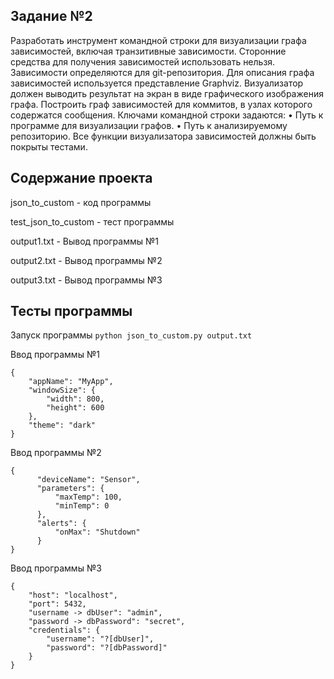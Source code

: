 ## Задание №2

Разработать инструмент командной строки для визуализации графа
зависимостей, включая транзитивные зависимости. Сторонние средства для
получения зависимостей использовать нельзя.
Зависимости определяются для git-репозитория. Для описания графа
зависимостей используется представление Graphviz. Визуализатор должен
выводить результат на экран в виде графического изображения графа.
Построить граф зависимостей для коммитов, в узлах которого содержатся
сообщения.
Ключами командной строки задаются:
• Путь к программе для визуализации графов.
• Путь к анализируемому репозиторию.
Все функции визуализатора зависимостей должны быть покрыты тестами.

## Cодержание проекта

json_to_custom - код программы

test_json_to_custom - тест программы

output1.txt - Вывод программы №1

output2.txt - Вывод программы №2

output3.txt - Вывод программы №3

## Тесты программы

Запуск программы 
``` python json_to_custom.py output.txt ```

Ввод программы №1
```
{
    "appName": "MyApp",
    "windowSize": {
        "width": 800,
        "height": 600
    },
    "theme": "dark"
}
```

Ввод программы №2
```   
{
      "deviceName": "Sensor",
      "parameters": {
          "maxTemp": 100,
          "minTemp": 0
      },
      "alerts": {
          "onMax": "Shutdown"
      }
}
```

Ввод программы №3
```
{
    "host": "localhost",
    "port": 5432,
    "username -> dbUser": "admin",
    "password -> dbPassword": "secret",
    "credentials": {
        "username": "?[dbUser]",
        "password": "?[dbPassword]"
    }
}
```



